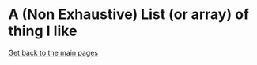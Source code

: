 # A (Non Exhaustive) List (or array) of thing I like


[Get back to the main pages](https://github.com/LouisViktorCeleyron/Portfolio/blob/master/README.md)
